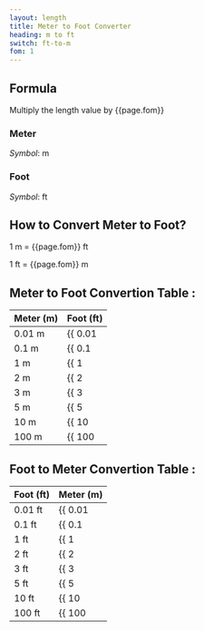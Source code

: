 ```yaml
---
layout: length
title: Meter to Foot Converter
heading: m to ft
switch: ft-to-m
fom: 1
---
```


## Formula
Multiply the length value by {{page.fom}}

### Meter
*Symbol*: m

### Foot
*Symbol*: ft

## How to Convert Meter to Foot?
1 m = {{page.fom}} ft

1 ft = {{page.fom}} m

## Meter to Foot Convertion Table :

| Meter (m) | Foot (ft) |
| ---- | ---- |
| 0.01 m | {{ 0.01 | times: page.fom | round: 5 }} ft |
| 0.1 m | {{ 0.1 | times: page.fom | round: 5 }} ft |
| 1 m | {{ 1 | times: page.fom | round: 5 }} ft |
| 2 m | {{ 2 | times: page.fom | round: 5 }} ft |
| 3 m | {{ 3 | times: page.fom | round: 5 }} ft |
| 5 m | {{ 5 | times: page.fom | round: 5 }} ft |
| 10 m | {{ 10 | times: page.fom | round: 5 }} ft |
| 100 m | {{ 100 | times: page.fom | round: 5 }} ft |

## Foot to Meter Convertion Table :

| Foot (ft) | Meter (m) |
| ---- | ---- |
| 0.01 ft | {{ 0.01 | divided_by: page.fom | round: 5 }} m |
| 0.1 ft | {{ 0.1 | divided_by: page.fom | round: 5 }} m |
| 1 ft | {{ 1 | divided_by: page.fom | round: 5 }} m |
| 2 ft | {{ 2 | divided_by: page.fom | round: 5 }} m |
| 3 ft | {{ 3 | divided_by: page.fom | round: 5 }} m |
| 5 ft | {{ 5 | divided_by: page.fom | round: 5 }} m |
| 10 ft | {{ 10 | divided_by: page.fom | round: 5 }} m |
| 100 ft | {{ 100 | divided_by: page.fom | round: 5 }} m |

<script>
selectInput[7].selected = true
selectOutput[5].selected = true
</script>
